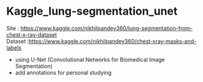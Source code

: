 # Kaggle_lung-segmentation_unet
Site : https://www.kaggle.com/nikhilpandey360/lung-segmentation-from-chest-x-ray-dataset  
Dataset :https://www.kaggle.com/nikhilpandey360/chest-xray-masks-and-labels  

- using U-Net (Convolutional Networks for Biomedical Image Segmentation)  
- add annotations for personal studying

